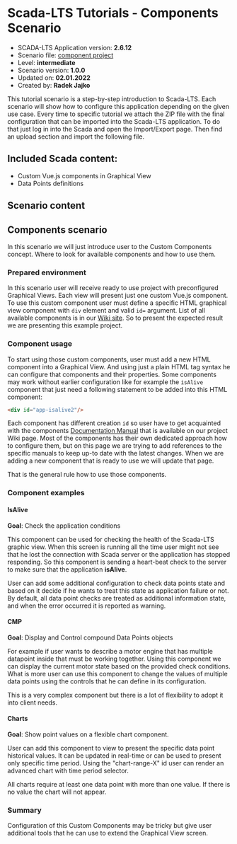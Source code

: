 # Scada-LTS Tutorials - Components Scenario
- SCADA-LTS Application version: **2.6.12**
- Scenario file: [component project](./Scada-LTS-Components.zip)
- Level: **intermediate**
- Scenario version: **1.0.0**
- Updated on: **02.01.2022**
- Created by: **Radek Jajko**

This tutorial scenario is a step-by-step introduction to Scada-LTS. Each scenario will show how to configure
this application depending on the given use case. Every time to specific tutorial we attach the
ZIP file with the final configuration that can be imported into the Scada-LTS application. To do that just log
in into the Scada and open the Import/Export page. Then find an upload section and import the following file.

## Included Scada content:
- Custom Vue.js components in Graphical View
- Data Points definitions

## Scenario content


## Components scenario
In this scenario we will just introduce user to the Custom Components concept. Where to look for available
components and how to use them. 

### Prepared environment
In this scenario user will receive ready to use project with preconfigured Graphical Views. 
Each view will present just one custom Vue.js component. To use this custom component user must
define a specific HTML graphical view component with `div` element and valid `id=` argument. 
List of all available components is in our [Wiki site](https://github.com/SCADA-LTS/Scada-LTS/wiki/Vue.js-Graphical-View-components).
So to present the expected result we are presenting this example project.   

### Component usage

To start using those custom components, user must add a new HTML component into a Graphical View.
And using just a plain HTML tag syntax he can configure that components and their properties. 
Some components may work without earlier configuration like for example the `isAlive` component that 
just need a following statement to be added into this HTML component: 
```html
<div id="app-isalive2"/>
```

Each component has different creation `id` so user have to get acquainted with the components [Documentation Manual](https://github.com/SCADA-LTS/Scada-LTS/wiki/Vue.js-Graphical-View-components)
that is available on our project Wiki page. Most of the components has their own dedicated 
approach how to configure them, but on this page we are trying to add references to the specific 
manuals to keep up-to date with the latest changes. When we are adding a new component that is ready to use
we will update that page.

That is the general rule how to use those components. 


### Component examples

#### IsAlive

**Goal**: Check the application conditions  

This component can be used for checking the health of the Scada-LTS graphic view. When this screen
is running all the time user might not see that he lost the connection with Scada server or
the application has stopped responding. So this component is sending a heart-beat check to the server
to make sure that the application **isAlive**. 

User can add some additional configuration to check data points state and based on it decide 
if he wants to treat this state as application failure or not. By default, all data point checks are 
treated as additional information state, and when the error occurred it is reported as warning.

#### CMP

**Goal**: Display and Control compound Data Points objects   

For example if user wants to describe a motor engine that has multiple datapoint inside 
that must be working together.  Using this component we can display the current motor state
based on the provided check conditions. What is more user can use this component to change the values of multiple data points using
the controls that he can define in its configuration.

This is a very complex component but there is a lot of flexibility to adopt it into client 
needs. 

#### Charts

**Goal**: Show point values on a flexible chart component.

User can add this component to view to present the specific data point historical values. It can
be updated in real-time or can be used to present only specific time period. Using the "chart-range-X" id user
can render an advanced chart with time period selector.

All charts require at least one data point with more than one value. If there is no value the chart will 
not appear.

### Summary

Configuration of this Custom Components may be tricky but give user additional tools that he can use 
to extend the Graphical View screen. 